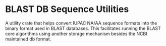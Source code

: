 # BLAST DB Sequence Utilities

A utility crate that helps convert IUPAC NA/AA sequence formats into the binary format used in
BLAST databases. This facilitates running the BLAST core algorithms using another storage
mechanism besides the NCBI maintained db format.
